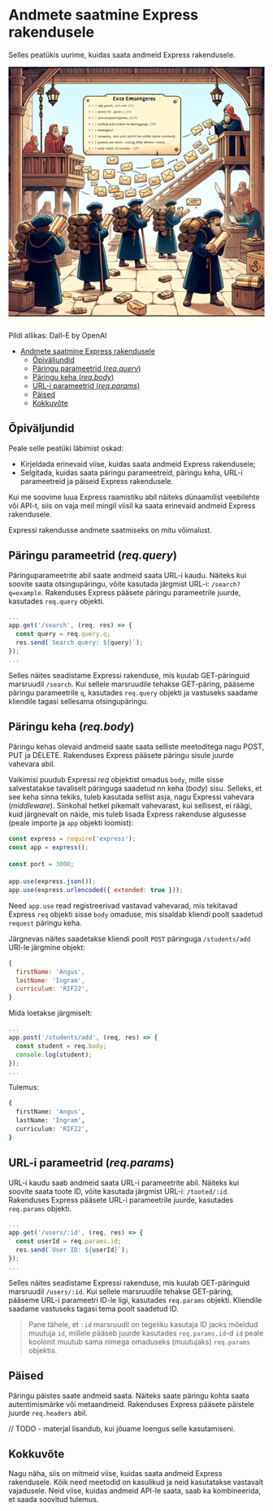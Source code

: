 # Andmete saatmine Express rakendusele

Selles peatükis uurime, kuidas saata andmeid Express rakendusele.

![Andmete saatmine Express rakendusele](Sending-Data-To_express.webp)

Pildi allikas: Dall-E by OpenAI

- [Andmete saatmine Express rakendusele](#andmete-saatmine-express-rakendusele)
  - [Õpiväljundid](#õpiväljundid)
  - [Päringu parameetrid (*req.query*)](#päringu-parameetrid-reqquery)
  - [Päringu keha (*req.body*)](#päringu-keha-reqbody)
  - [URL-i parameetrid (*req.params*)](#url-i-parameetrid-reqparams)
  - [Päised](#päised)
  - [Kokkuvõte](#kokkuvõte)

## Õpiväljundid

Peale selle peatüki läbimist oskad:

- Kirjeldada erinevaid viise, kuidas saata andmeid Express rakendusele;
- Selgitada, kuidas saata päringu parameetreid, päringu keha, URL-i parameetreid ja päiseid Express rakendusele.

Kui me soovime luua Express raamistiku abil näiteks dünaamilist veebilehte või API-t, siis on vaja meil mingil viisil ka saata erinevaid andmeid Express rakendusele.

Expressi rakendusse andmete saatmiseks on mitu võimalust.

## Päringu parameetrid (*req.query*)

Päringuparameetrite abil saate andmeid saata URL-i kaudu. Näiteks kui soovite saata otsingupäringu, võite kasutada järgmist URL-i: `/search?q=example`. Rakenduses Express pääsete päringu parameetrile juurde, kasutades `req.query` objekti.

```javascript
...
app.get('/search', (req, res) => {
  const query = req.query.q;
  res.send(`Search query: ${query}`);
});
...
```

Selles näites seadistame Expressi rakenduse, mis kuulab GET-päringuid marsruudil `/search`. Kui sellele marsruudile tehakse GET-päring, pääseme päringu parameetrile `q`, kasutades `req.query` objekti ja vastuseks saadame kliendile tagasi sellesama otsingupäringu.

## Päringu keha (*req.body*)

Päringu kehas olevaid andmeid saate saata selliste meetoditega nagu POST, PUT ja DELETE. Rakenduses Express pääsete päringu sisule juurde vahevara abil.

Vaikimisi puudub Expressi *req* objektist omadus `body`, mille sisse salvestatakse tavaliselt päringuga saadetud nn keha (*body*) sisu. Selleks, et see keha sinna tekiks, tuleb kasutada sellist asja, nagu Expressi vahevara (*middleware*). Siinkohal hetkel pikemalt vahevarast, kui sellisest, ei räägi, kuid järgnevalt on näide, mis tuleb lisada Express rakenduse algusesse (peale importe ja `app` objekti loomist):

```javascript
const express = require('express');
const app = express();

const port = 3000;

app.use(express.json());
app.use(express.urlencoded({ extended: true }));
```

Need `app.use` read registreerivad vastavad vahevarad, mis tekitavad Express `req` objekti sisse `body` omaduse, mis sisaldab kliendi poolt saadetud `request` päringu keha.

Järgnevas näites saadetakse kliendi poolt `POST` päringuga `/students/add` URI-le järgmine objekt:

```javascript
{
  firstName: 'Angus',
  lastName: 'Ingram',
  curriculum: 'RIF22',
}
```

Mida loetakse järgmiselt:

```javascript
...
app.post('/students/add', (req, res) => {
  const student = req.body;
  console.log(student);
});
...
```

Tulemus:

```bash
{
  firstName: 'Angus',
  lastName: 'Ingram',
  curriculum: 'RIF22',
}
```

## URL-i parameetrid (*req.params*)

URL-i kaudu saab andmeid saata URL-i parameetrite abil. Näiteks kui soovite saata toote ID, võite kasutada järgmist URL-i: `/tooted/:id`. Rakenduses Express pääsete URL-i parameetrile juurde, kasutades `req.params` objekti.

```javascript
...
app.get('/users/:id', (req, res) => {
  const userId = req.params.id;
  res.send(`User ID: ${userId}`);
});
...
```

Selles näites seadistame Expressi rakenduse, mis kuulab GET-päringuid marsruudil `/users/:id`. Kui sellele marsruudile tehakse GET-päring, pääseme URL-i parameetri ID-le ligi, kasutades `req.params` objekti. Kliendile saadame vastuseks tagasi tema poolt saadetud ID.

> Pane tähele, et `:id` marsruudil on tegeliku kasutaja ID jaoks mõeldud muutuja `id`, millele pääseb juurde kasutades `req.params.id`-d `id` peale koolonit muutub sama nimega omaduseks (muutujaks) `req.params` objektis.

## Päised

Päringu päistes saate andmeid saata. Näiteks saate päringu kohta saata autentimismärke või metaandmeid. Rakenduses Express pääsete päistele juurde `req.headers` abil.

// TODO - materjal lisandub, kui jõuame loengus selle kasutamiseni.

## Kokkuvõte

Nagu näha, siis on mitmeid viise, kuidas saata andmeid Express rakendusele. Kõik need meetodid on kasulikud ja neid kasutatakse vastavalt vajadusele. Neid viise, kuidas andmeid API-le saata, saab ka kombineerida, et saada soovitud tulemus.
